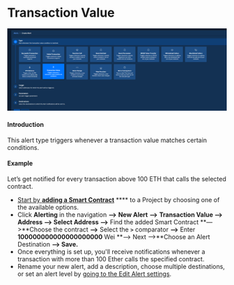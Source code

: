 # Transaction Value

![](<../../.gitbook/assets/Creating an Alert - Transaction Value.png>)

#### Introduction

This alert type triggers whenever a transaction value matches certain conditions.

#### Example

Let’s get notified for every transaction above 100 ETH that calls the selected contract.

* [Start by **adding a Smart Contract**](https://docs.tenderly.co/monitoring/smart-contracts) **** to a Project by choosing one of the available options.
* Click **Alerting** in the navigation **—>** **New Alert** **—>** **Transaction Value —> Address —> Select Address —>** Find the added Smart Contract **—>**Choose the contract **—>** Select the **`>`** comparator **—>** Enter **100000000000000000000** Wei **—> Next —>**Choose an Alert Destination **—> Save.**
* Once everything is set up, you'll receive notifications whenever a transaction with more than 100 Ether calls the specified contract.
* Rename your new alert, add a description, choose multiple destinations, or set an alert level by [going to the Edit Alert settings](https://docs.tenderly.co/alerts/creating-an-alert/editing-an-alert).&#x20;

